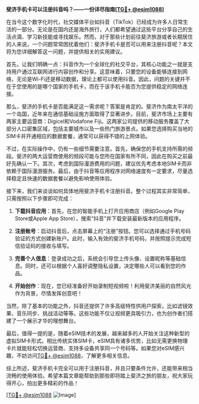 **斐济手机卡可以注册抖音吗？——一份详尽指南[[TG💪+ @esim1088](https://t.me/s/esim1088)]**

在当今这个数字化时代，社交媒体平台如抖音（TikTok）已经成为许多人日常生活的一部分。无论是在国内还是海外旅行，人们都希望通过这些平台分享自己的生活点滴、学习新技能或寻找娱乐。然而，对于那些计划前往斐济旅游或者长期居住的人来说，一个问题常常困扰着他们：斐济手机卡是否可以用来注册抖音呢？本文将为您详细解答这一问题，并提供相关的实用建议。

首先，让我们明确一点：抖音作为一个全球化的社交平台，其核心功能之一就是支持用户通过互联网进行内容创作和分享。这意味着，只要您的设备能够连接到网络，无论是Wi-Fi还是移动数据，理论上都可以使用抖音。因此，问题的关键并不在于您使用的是哪个国家的手机卡，而在于该手机卡能否为您提供稳定的网络连接。

那么，斐济的手机卡是否能满足这一需求呢？答案是肯定的。斐济作为南太平洋的一个岛国，近年来在通信基础设施方面取得了显著进步。目前，斐济市场上主要有两家主要运营商：Digicel和Vodafone Fiji。这两家公司提供的移动服务覆盖了大部分人口密集区域，包括主要城市以及一些热门旅游景点。如果您选择购买当地的SIM卡并开通相应的数据套餐，通常可以获得不错的上网体验。

不过，在实际操作中，仍有一些细节需要注意。首先，确保您的手机支持所需的频段。斐济的两大运营商使用的频段可能与您所在国家有所不同，因此在购买之前最好先确认一下。其次，考虑到国际漫游费用的问题，建议优先考虑本地SIM卡而非依赖于国际漫游服务。最后，由于抖音等应用程序对网络速度有一定要求，尽量选择稳定且快速的数据套餐以避免影响使用体验。

接下来，我们来谈谈如何具体地用斐济手机卡注册抖音。整个过程其实非常简单，只需按照以下步骤即可完成：

1. **下载抖音应用**：首先，在您的智能手机上打开应用商店（例如Google Play Store或Apple App Store），搜索“抖音”并下载安装最新版本的应用程序。
   
2. **注册账号**：启动抖音后，点击屏幕上的“注册”按钮。您可以选择通过手机号码验证的方式创建新账户。此时，输入有效的斐济手机号码，并按照提示完成短信验证码的接收与填写。

3. **完善个人信息**：登录成功之后，系统会引导您上传头像、设置昵称等基础信息。同时，还可以根据个人喜好调整隐私设置，决定哪些人可以看到您的作品。

4. **开始创作**：现在，您已经准备好开始录制短视频啦！利用斐济美丽的自然风光作为背景，尽情发挥创意吧！

当然，除了基本的功能之外，抖音还提供了许多高级特性供用户探索，比如滤镜效果、音乐同步、挑战活动等等。这些功能不仅让视频更具吸引力，也为创作者们搭建了一个展示才华的理想舞台。

最后，值得一提的是，随着eSIM技术的发展，越来越多的人开始关注这种新型的虚拟SIM卡形式。相比传统实体SIM卡，eSIM具有诸多优势，比如无需更换物理卡片就能轻松切换运营商、支持多设备共享同一个号码等。如果您对eSIM感兴趣，不妨访问[TG💪+ @esim1088](https://t.me/s/esim1088)，了解更多相关信息。

综上所述，斐济手机卡完全可以用于注册抖音，并且只要条件允许，还能带来相当流畅的使用体验。希望本篇文章能帮助到那些即将踏上斐济之旅的朋友，祝大家玩得开心，拍出更多精彩的作品！

[[TG💪+ @esim1088](https://t.me/s/esim1088) ![Image](https://i.postimg.cc/4NQfJmqS/Snipaste-2025-05-13-00-14-12.png)]